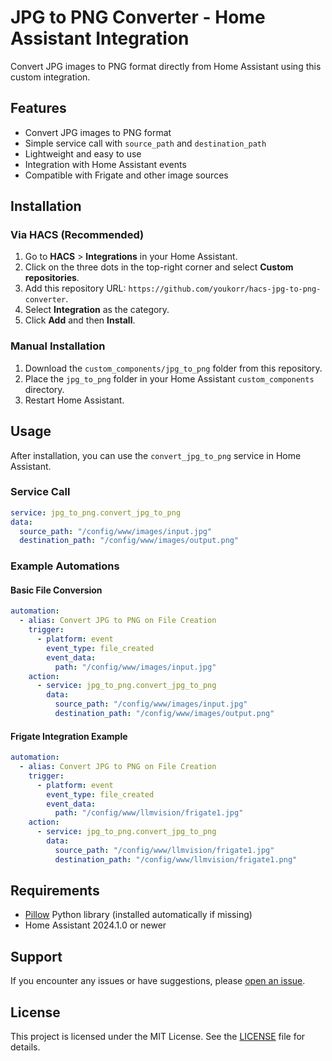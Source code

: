 # JPG to PNG Converter - Home Assistant Integration

Convert JPG images to PNG format directly from Home Assistant using this custom integration.

## Features
- Convert JPG images to PNG format
- Simple service call with `source_path` and `destination_path`
- Lightweight and easy to use
- Integration with Home Assistant events
- Compatible with Frigate and other image sources

## Installation

### Via HACS (Recommended)
1. Go to **HACS** > **Integrations** in your Home Assistant.
2. Click on the three dots in the top-right corner and select **Custom repositories**.
3. Add this repository URL: `https://github.com/youkorr/hacs-jpg-to-png-converter`.
4. Select **Integration** as the category.
5. Click **Add** and then **Install**.

### Manual Installation
1. Download the `custom_components/jpg_to_png` folder from this repository.
2. Place the `jpg_to_png` folder in your Home Assistant `custom_components` directory.
3. Restart Home Assistant.

## Usage
After installation, you can use the `convert_jpg_to_png` service in Home Assistant.

### Service Call
```yaml
service: jpg_to_png.convert_jpg_to_png
data:
  source_path: "/config/www/images/input.jpg"
  destination_path: "/config/www/images/output.png"
```

### Example Automations

#### Basic File Conversion
```yaml
automation:
  - alias: Convert JPG to PNG on File Creation
    trigger:
      - platform: event
        event_type: file_created
        event_data:
          path: "/config/www/images/input.jpg"
    action:
      - service: jpg_to_png.convert_jpg_to_png
        data:
          source_path: "/config/www/images/input.jpg"
          destination_path: "/config/www/images/output.png"
```

#### Frigate Integration Example
```yaml
automation:
  - alias: Convert JPG to PNG on File Creation
    trigger:
      - platform: event
        event_type: file_created
        event_data:
          path: "/config/www/llmvision/frigate1.jpg"
    action:
      - service: jpg_to_png.convert_jpg_to_png
        data:
          source_path: "/config/www/llmvision/frigate1.jpg"
          destination_path: "/config/www/llmvision/frigate1.png"
```

## Requirements
- [Pillow](https://pypi.org/project/Pillow/) Python library (installed automatically if missing)
- Home Assistant 2024.1.0 or newer

## Support
If you encounter any issues or have suggestions, please [open an issue](https://github.com/youkorr/hacs-jpg-to-png-converter/issues).

## License
This project is licensed under the MIT License. See the [LICENSE](LICENSE) file for details.